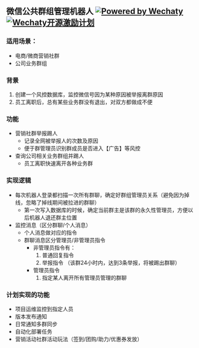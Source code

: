 ## 微信公共群组管理机器人 [![Powered by Wechaty](https://img.shields.io/badge/Powered%20By-Wechaty-green.svg)](https://github.com/chatie/wechaty)[![Wechaty开源激励计划](https://img.shields.io/badge/Wechaty-开源激励计划-green.svg)](https://github.com/juzibot/Welcome/wiki/Everything-about-Wechaty)


### 适用场景：
* 电商/微商营销社群
* 公司业务群组

### 背景
1. 创建一个风控数据库，监控微信号因为某种原因被举报离群原因
2. 员工离职后，总有某些业务群没有退出，对双方都做成不便

### 功能
* 营销社群举报踢人
  + 记录全网被举报人的次数及原因
  + 便于群管理员识别群成员是否进入【广告】等风控
* 查询公司相关业务群组并踢人
  + 员工离职快速离开各种业务群

### 实现逻辑
* 每次机器人登录都扫描一次所有群聊，确定好群组管理员关系（避免因为掉线，忽略了掉线期间被拉进的群聊）
  + 第一次写入数据库的时候，确定当前群主是该群的永久性管理员，方便以后机器人退还群主位置
* 监控消息（区分群聊/个人消息）
  + 个人消息做对应的指令
  + 群聊消息区分管理员/非管理员指令
    - 非管理员指令有：
      1. 普通回复指令
      2. 举报指令 （该群24小时内，达到3条举报，将被踢出群聊）
    - 管理员指令
      1. 指定某人离开所有管理员管理的群聊

### 计划实现的功能
* 项目运维监控到指定人员
* 版本发布通知
* 日常通知多群同步
* 自动化部署任务
* 营销活动社群活动玩法（签到/团购/助力/优惠券发放）
